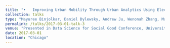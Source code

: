 ```yaml
---
title: "•	Improving Urban Mobility Through Urban Analytics Using Electronic Smart Card Data"
collection: talks
type: "Mayuree Binjolkar, Daniel Dylewsky, Andrew Ju, Wenonah Zhang, Mark Hallenbeck"
permalink: /talks/2017-03-01-talk-3
venue: "Presented in Data Science for Social Good Conference, University of Chicago"
date: 2017-03-01
location: "Chicago"
---
```



